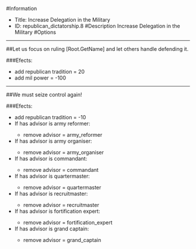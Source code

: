 #Information
 - Title: Increase Delegation in the Military
 - ID: republican_dictatorship.8
#Description
Increase Delegation in the Military
#Options

___
##Let us focus on ruling [Root.GetName] and let others handle defending it.

###Efects:<ul><li>add republican tradition = 20</li><li>add mil power = -100</li></ul>

___
##We must seize control again!

###Efects:<ul><li>add republican tradition = -10</li><li>If has advisor is army reformer:</li><ul><li>remove advisor = army_reformer</li></ul><li>If has advisor is army organiser:</li><ul><li>remove advisor = army_organiser</li></ul><li>If has advisor is commandant:</li><ul><li>remove advisor = commandant</li></ul><li>If has advisor is quartermaster:</li><ul><li>remove advisor = quartermaster</li></ul><li>If has advisor is recruitmaster:</li><ul><li>remove advisor = recruitmaster</li></ul><li>If has advisor is fortification expert:</li><ul><li>remove advisor = fortification_expert</li></ul><li>If has advisor is grand captain:</li><ul><li>remove advisor = grand_captain</li></ul></ul>
